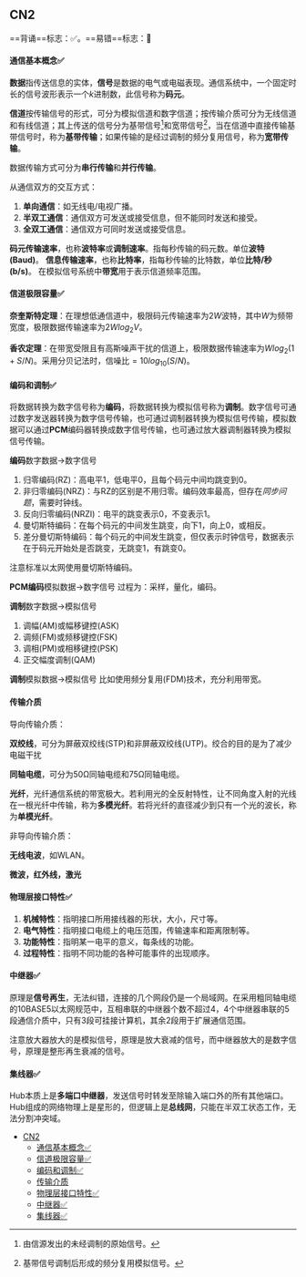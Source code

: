 <!-- title: A test html -->

## CN2

==背诵==标志：✅。==易错==标志：🔨

#### 通信基本概念✅

**数据**指传送信息的实体，**信号**是数据的电气或电磁表现。通信系统中，一个固定时长的信号波形表示一个$k$进制数，此信号称为**码元**。

**信道**按传输信号的形式，可分为模拟信道和数字信道；按传输介质可分为无线信道和有线信道；其上传送的信号分为基带信号[^1]和宽带信号[^2]，当在信道中直接传输基带信号时，称为**基带传输**；如果传输的是经过调制的频分复用信号，称为**宽带传输**。

数据传输方式可分为**串行传输**和**并行传输**。

从通信双方的交互方式：

1. **单向通信**：如无线电/电视广播。
2. **半双工通信**：通信双方可发送或接受信息，但不能同时发送和接受。
3. **全双工通信**：通信双方可同时发送或接受信息。

**码元传输速率**，也称**波特率**或**调制速率**。指每秒传输的码元数。单位**波特(Baud)**。
**信息传输速率**，也称**比特率**，指每秒传输的比特数，单位**比特/秒(b/s)**。
在模拟信号系统中**带宽**用于表示信道频率范围。

#### 信道极限容量✅

**奈奎斯特定理**：在理想低通信道中，极限码元传输速率为$2W$波特，其中$W$为频带宽度，极限数据传输速率为$2Wlog_{2}V$。

**香农定理**：在带宽受限且有高斯噪声干扰的信道上，极限数据传输速率为$Wlog_{2}(1+S/N)$。采用分贝记法时，信噪比$=10log_{10}(S/N)$。

#### 编码和调制✅

将数据转换为数字信号称为**编码**，将数据转换为模拟信号称为**调制**。数字信号可通过数字发送器转换为数字信号传输，也可通过调制器转换为模拟信号传输，模拟数据可以通过**PCM**编码器转换成数字信号传输，也可通过放大器调制器转换为模拟信号传输。

**编码**数字数据->数字信号

1. 归零编码(RZ)：高电平1，低电平0，且每个码元中间均跳变到0。
2. 非归零编码(NRZ)：与RZ的区别是不用归零。编码效率最高，但存在*同步问题*，需要时钟线。
3. 反向归零编码(NRZI)：电平的跳变表示0，不变表示1。
4. 曼切斯特编码：在每个码元的中间发生跳变，向下1，向上0，或相反。
5. 差分曼切斯特编码：每个码元的中间发生跳变，但仅表示时钟信号，数据表示在于码元开始处是否跳变，无跳变1，有跳变0。

注意标准以太网使用曼切斯特编码。

**PCM编码**模拟数据->数字信号 
过程为：采样，量化，编码。

**调制**数字数据->模拟信号

1. 调幅(AM)或幅移键控(ASK)
2. 调频(FM)或频移键控(FSK)
3. 调相(PM)或相移键控(PSK)
4. 正交幅度调制(QAM)

**调制**模拟数据->模拟信号
比如使用频分复用(FDM)技术，充分利用带宽。

#### 传输介质

导向传输介质：

**双绞线**，可分为屏蔽双绞线(STP)和非屏蔽双绞线(UTP)。绞合的目的是为了减少电磁干扰

**同轴电缆**，可分为50Ω同轴电缆和75Ω同轴电缆。

**光纤**，光纤通信系统的带宽极大。若利用光的全反射特性，让不同角度入射的光线在一根光纤中传输，称为**多模光纤**。若将光纤的直径减少到只有一个光的波长，称为**单模光纤**。

非导向传输介质：

**无线电波**，如WLAN。

**微波，红外线，激光**

#### 物理层接口特性✅

1. **机械特性**：指明接口所用接线器的形状，大小，尺寸等。
2. **电气特性**：指明接口电缆上的电压范围，传输速率和距离限制等。
3. **功能特性**：指明某一电平的意义，每条线的功能。
4. **过程特性**：指明不同功能的各种可能事件的出现顺序。

#### 中继器✅

原理是**信号再生**，无法纠错，连接的几个网段仍是一个局域网。在采用粗同轴电缆的10BASE5以太网规范中，互相串联的中继器个数不超过4，4个中继器串联的5段通信介质中，只有3段可挂接计算机，其余2段用于扩展通信范围。

注意放大器放大的是模拟信号，原理是放大衰减的信号，而中继器放大的是数字信号，原理是整形再生衰减的信号。

#### 集线器✅

Hub本质上是**多端口中继器**，发送信号时转发至除输入端口外的所有其他端口。Hub组成的网络物理上是星形的，但逻辑上是**总线网**，只能在半双工状态工作，无法分割冲突域。

- [CN2](#cn2)
    - [通信基本概念✅](#通信基本概念)
    - [信道极限容量✅](#信道极限容量)
    - [编码和调制✅](#编码和调制)
    - [传输介质](#传输介质)
    - [物理层接口特性✅](#物理层接口特性)
    - [中继器✅](#中继器)
    - [集线器✅](#集线器)

[^1]:由信源发出的未经调制的原始信号。
[^2]:基带信号调制后形成的频分复用模拟信号。